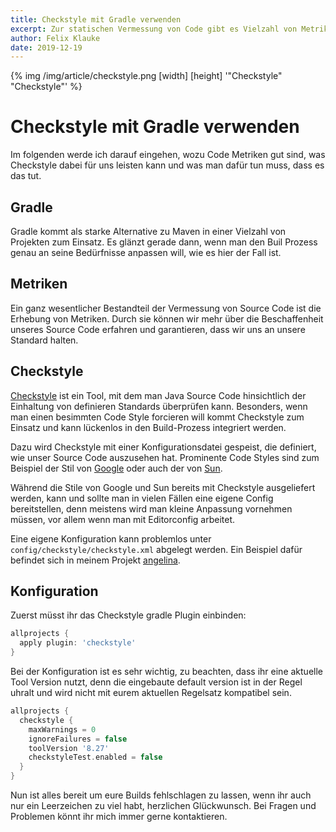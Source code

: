```yaml
---
title: Checkstyle mit Gradle verwenden
excerpt: Zur statischen Vermessung von Code gibt es Vielzahl von Metriken. Vor allem wenn es um Formatierung geht ist Checkstyle das Tool der Wahl. 
author: Felix Klauke
date: 2019-12-19
---
```


{% img /img/article/checkstyle.png [width] [height] '"Checkstyle" "Checkstyle"' %}

# Checkstyle mit Gradle verwenden

Im folgenden werde ich darauf eingehen, wozu Code Metriken gut sind, was Checkstyle dabei für uns leisten kann und was man dafür tun muss, dass es das tut.

## Gradle

Gradle kommt als starke Alternative zu Maven in einer Vielzahl von Projekten zum Einsatz. Es glänzt gerade dann, wenn man den Buil Prozess genau an seine Bedürfnisse anpassen will, wie es hier der Fall ist.

## Metriken
Ein ganz wesentlicher Bestandteil der Vermessung von Source Code ist die Erhebung von Metriken. Durch sie können wir mehr über die Beschaffenheit unseres Source Code erfahren und garantieren, dass wir uns an unsere Standard halten.

## Checkstyle

[Checkstyle](https://checkstyle.sourceforge.io/) ist ein Tool, mit dem man Java Source Code hinsichtlich der Einhaltung von definieren Standards überprüfen kann. Besonders, wenn man einen besimmten Code Style forcieren will kommt Checkstyle zum Einsatz und kann lückenlos in den Build-Prozess integriert werden.   

Dazu wird Checkstyle mit einer Konfigurationsdatei gespeist, die definiert, wie unser Source Code auszusehen hat. Prominente Code Styles sind zum Beispiel der Stil von [Google](https://github.com/checkstyle/checkstyle/blob/master/src/main/resources/google_checks.xml) oder auch der von [Sun](https://github.com/checkstyle/checkstyle/blob/master/src/main/resources/sun_checks.xml).

Während die Stile von Google und Sun bereits mit Checkstyle ausgeliefert werden, kann und sollte man in vielen Fällen eine eigene Config bereitstellen, denn meistens wird man kleine Anpassung vornehmen müssen, vor allem wenn man mit Editorconfig arbeitet.

Eine eigene Konfiguration kann problemlos unter `config/checkstyle/checkstyle.xml` abgelegt werden. Ein Beispiel dafür befindet sich in meinem Projekt [angelina](https://github.com/FelixKlauke/angelina/blob/dev/config/checkstyle/checkstyle.xml).

## Konfiguration

Zuerst müsst ihr das Checkstyle gradle Plugin einbinden:
```groovy
allprojects {
  apply plugin: 'checkstyle'
}
```

Bei der Konfiguration ist es sehr wichtig, zu beachten, dass ihr eine aktuelle Tool Version nutzt, denn die eingebaute default version ist in der Regel uhralt und wird nicht mit eurem aktuellen Regelsatz kompatibel sein.

```groovy
allprojects {
  checkstyle {
    maxWarnings = 0
    ignoreFailures = false
    toolVersion '8.27'
    checkstyleTest.enabled = false
  }
}
```

Nun ist alles bereit um eure Builds fehlschlagen zu lassen, wenn ihr auch nur ein Leerzeichen zu viel habt, herzlichen Glückwunsch. Bei Fragen und Problemen könnt ihr mich immer gerne kontaktieren.
